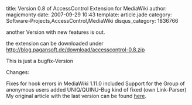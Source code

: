 title: Version 0.8 of AccessControl Extension for MediaWiki
author: magicmonty
date: 2007-09-29 10:43
template: article.jade
category: Software-Projects,AccessControl,MediaWiki
disqus_category: 1836766

another Version with new features is out.

the extension can be downloaded under http://blog.pagansoft.de/download/accesscontrol-0.8.zip

<span class="more"></span>

This is just a bugfix-Version

Changes:

Fixes for hook errors in MediaWiki 1.11.0 included
Support for the Group of anonymous users added
UNIQ/QUINU-Bug kind of fixed (own Link-Parser)
My original article with the last version can be found [here](http://blog.pagansoft.de/articles/seitenbasierte-gruppen-zugriffskontrolle-fuer-mediawiki).